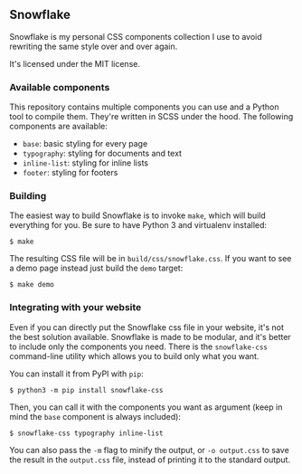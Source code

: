 ## Snowflake

Snowflake is my personal CSS components collection I use to avoid rewriting the
same style over and over again.

It's licensed under the MIT license.

### Available components

This repository contains multiple components you can use and a Python tool to
compile them. They're written in SCSS under the hood. The following components
are available:

 * `base`: basic styling for every page
 * `typography`: styling for documents and text
 * `inline-list`: styling for inline lists
 * `footer`: styling for footers

### Building

The easiest way to build Snowflake is to invoke `make`, which will build
everything for you. Be sure to have Python 3 and virtualenv installed:

```
$ make
```

The resulting CSS file will be in `build/css/snowflake.css`. If you want to see
a demo page instead just build the `demo` target:

```
$ make demo
```

### Integrating with your website

Even if you can directly put the Snowflake css file in your website, it's not
the best solution available. Snowflake is made to be modular, and it's better
to include only the components you need. There is the `snowflake-css`
command-line utility which allows you to build only what you want.

You can install it from PyPI with `pip`:

```
$ python3 -m pip install snowflake-css
```

Then, you can call it with the components you want as argument (keep in mind
the `base` component is always included):

```
$ snowflake-css typography inline-list
```

You can also pass the `-m` flag to minify the output, or `-o output.css` to
save the result in the `output.css` file, instead of printing it to the
standard output.
